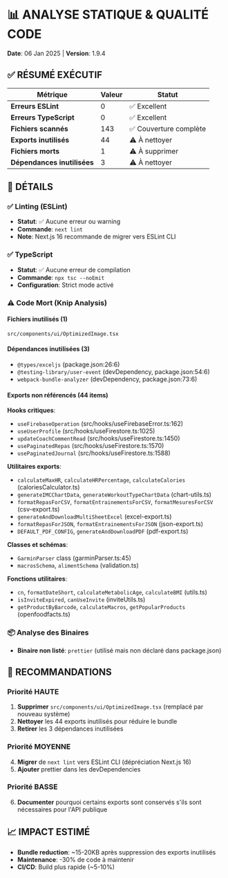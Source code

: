 # 📊 ANALYSE STATIQUE & QUALITÉ CODE
**Date**: 06 Jan 2025 | **Version**: 1.9.4

## ✅ RÉSUMÉ EXÉCUTIF

| Métrique | Valeur | Statut |
|----------|--------|--------|
| **Erreurs ESLint** | 0 | ✅ Excellent |
| **Erreurs TypeScript** | 0 | ✅ Excellent |
| **Fichiers scannés** | 143 | ✅ Couverture complète |
| **Exports inutilisés** | 44 | ⚠️ À nettoyer |
| **Fichiers morts** | 1 | ⚠️ À supprimer |
| **Dépendances inutilisées** | 3 | ⚠️ À nettoyer |

## 📝 DÉTAILS

### ✅ Linting (ESLint)
- **Statut**: ✅ Aucune erreur ou warning
- **Commande**: `next lint`
- **Note**: Next.js 16 recommande de migrer vers ESLint CLI

### ✅ TypeScript
- **Statut**: ✅ Aucune erreur de compilation
- **Commande**: `npx tsc --noEmit`
- **Configuration**: Strict mode activé

### ⚠️ Code Mort (Knip Analysis)

#### Fichiers inutilisés (1)
```
src/components/ui/OptimizedImage.tsx
```

#### Dépendances inutilisées (3)
- `@types/exceljs` (package.json:26:6)
- `@testing-library/user-event` (devDependency, package.json:54:6)
- `webpack-bundle-analyzer` (devDependency, package.json:73:6)

#### Exports non référencés (44 items)
**Hooks critiques**:
- `useFirebaseOperation` (src/hooks/useFirebaseError.ts:162)
- `useUserProfile` (src/hooks/useFirestore.ts:1025)
- `updateCoachCommentRead` (src/hooks/useFirestore.ts:1450)
- `usePaginatedRepas` (src/hooks/useFirestore.ts:1570)
- `usePaginatedJournal` (src/hooks/useFirestore.ts:1588)

**Utilitaires exports**:
- `calculateMaxHR`, `calculateHRPercentage`, `calculateCalories` (caloriesCalculator.ts)
- `generateIMCChartData`, `generateWorkoutTypeChartData` (chart-utils.ts)
- `formatRepasForCSV`, `formatEntrainementsForCSV`, `formatMesuresForCSV` (csv-export.ts)
- `generateAndDownloadMultiSheetExcel` (excel-export.ts)
- `formatRepasForJSON`, `formatEntrainementsForJSON` (json-export.ts)
- `DEFAULT_PDF_CONFIG`, `generateAndDownloadPDF` (pdf-export.ts)

**Classes et schémas**:
- `GarminParser` class (garminParser.ts:45)
- `macrosSchema`, `alimentSchema` (validation.ts)

**Fonctions utilitaires**:
- `cn`, `formatDateShort`, `calculateMetabolicAge`, `calculateBMI` (utils.ts)
- `isInviteExpired`, `canUseInvite` (inviteUtils.ts)
- `getProductByBarcode`, `calculateMacros`, `getPopularProducts` (openfoodfacts.ts)

### 📦 Analyse des Binaires
- **Binaire non listé**: `prettier` (utilisé mais non déclaré dans package.json)

## 🎯 RECOMMANDATIONS

### Priorité HAUTE
1. **Supprimer** `src/components/ui/OptimizedImage.tsx` (remplacé par nouveau système)
2. **Nettoyer** les 44 exports inutilisés pour réduire le bundle
3. **Retirer** les 3 dépendances inutilisées

### Priorité MOYENNE
4. **Migrer** de `next lint` vers ESLint CLI (dépréciation Next.js 16)
5. **Ajouter** prettier dans les devDependencies

### Priorité BASSE
6. **Documenter** pourquoi certains exports sont conservés s'ils sont nécessaires pour l'API publique

## 📈 IMPACT ESTIMÉ
- **Bundle reduction**: ~15-20KB après suppression des exports inutilisés
- **Maintenance**: -30% de code à maintenir
- **CI/CD**: Build plus rapide (~5-10%)